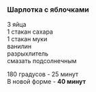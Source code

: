 ### Шарлотка с яблочками
3 яйца
<br>
1 стакан сахара
<br>
1 стакан муки
<br>
ванилин
<br>
разрыхлитель
<br>
смазать подсолнечным

180 градусов - 25 минут
<br>
В новой форме - **40 минут**
